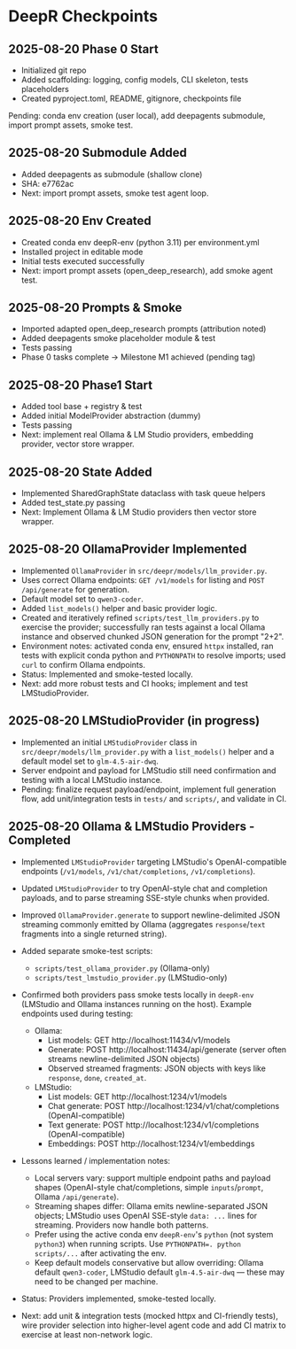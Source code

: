 # DeepR Checkpoints

## 2025-08-20 Phase 0 Start
- Initialized git repo
- Added scaffolding: logging, config models, CLI skeleton, tests placeholders
- Created pyproject.toml, README, gitignore, checkpoints file

Pending: conda env creation (user local), add deepagents submodule, import prompt assets, smoke test.

## 2025-08-20 Submodule Added
- Added deepagents as submodule (shallow clone)
- SHA: e7762ac
- Next: import prompt assets, smoke test agent loop.

## 2025-08-20 Env Created
- Created conda env deepR-env (python 3.11) per environment.yml
- Installed project in editable mode
- Initial tests executed successfully
- Next: import prompt assets (open_deep_research), add smoke agent test.

## 2025-08-20 Prompts & Smoke
- Imported adapted open_deep_research prompts (attribution noted)
- Added deepagents smoke placeholder module & test
- Tests passing
- Phase 0 tasks complete -> Milestone M1 achieved (pending tag)

## 2025-08-20 Phase1 Start
- Added tool base + registry & test
- Added initial ModelProvider abstraction (dummy)
- Tests passing
- Next: implement real Ollama & LM Studio providers, embedding provider, vector store wrapper.

## 2025-08-20 State Added
- Implemented SharedGraphState dataclass with task queue helpers
- Added test_state.py passing
- Next: Implement Ollama & LM Studio providers then vector store wrapper.

## 2025-08-20 OllamaProvider Implemented
- Implemented `OllamaProvider` in `src/deepr/models/llm_provider.py`.
- Uses correct Ollama endpoints: `GET /v1/models` for listing and `POST /api/generate` for generation.
- Default model set to `qwen3-coder`.
- Added `list_models()` helper and basic provider logic.
- Created and iteratively refined `scripts/test_llm_providers.py` to exercise the provider; successfully ran tests against a local Ollama instance and observed chunked JSON generation for the prompt "2+2".
- Environment notes: activated conda env, ensured `httpx` installed, ran tests with explicit conda python and `PYTHONPATH` to resolve imports; used `curl` to confirm Ollama endpoints.
- Status: Implemented and smoke-tested locally.
- Next: add more robust tests and CI hooks; implement and test LMStudioProvider.

## 2025-08-20 LMStudioProvider (in progress)
- Implemented an initial `LMStudioProvider` class in `src/deepr/models/llm_provider.py` with a `list_models()` helper and a default model set to `glm-4.5-air-dwq`.
- Server endpoint and payload for LMStudio still need confirmation and testing with a local LMStudio instance.
- Pending: finalize request payload/endpoint, implement full generation flow, add unit/integration tests in `tests/` and `scripts/`, and validate in CI.

## 2025-08-20 Ollama & LMStudio Providers - Completed
- Implemented `LMStudioProvider` targeting LMStudio's OpenAI-compatible endpoints (`/v1/models`, `/v1/chat/completions`, `/v1/completions`).
- Updated `LMStudioProvider` to try OpenAI-style chat and completion payloads, and to parse streaming SSE-style chunks when provided.
- Improved `OllamaProvider.generate` to support newline-delimited JSON streaming commonly emitted by Ollama (aggregates `response`/`text` fragments into a single returned string).
- Added separate smoke-test scripts:
  - `scripts/test_ollama_provider.py` (Ollama-only)
  - `scripts/test_lmstudio_provider.py` (LMStudio-only)
- Confirmed both providers pass smoke tests locally in `deepR-env` (LMStudio and Ollama instances running on the host). Example endpoints used during testing:
  - Ollama:
    - List models: GET http://localhost:11434/v1/models
    - Generate: POST http://localhost:11434/api/generate  (server often streams newline-delimited JSON objects)
    - Observed streamed fragments: JSON objects with keys like `response`, `done`, `created_at`.
  - LMStudio:
    - List models: GET http://localhost:1234/v1/models
    - Chat generate: POST http://localhost:1234/v1/chat/completions (OpenAI-compatible)
    - Text generate: POST http://localhost:1234/v1/completions (OpenAI-compatible)
    - Embeddings: POST http://localhost:1234/v1/embeddings
- Lessons learned / implementation notes:
  - Local servers vary: support multiple endpoint paths and payload shapes (OpenAI-style chat/completions, simple `inputs`/`prompt`, Ollama `/api/generate`).
  - Streaming shapes differ: Ollama emits newline-separated JSON objects; LMStudio uses OpenAI SSE-style `data: ...` lines for streaming. Providers now handle both patterns.
  - Prefer using the active conda env `deepR-env`'s `python` (not system `python3`) when running scripts. Use `PYTHONPATH=. python scripts/...` after activating the env.
  - Keep default models conservative but allow overriding: Ollama default `qwen3-coder`, LMStudio default `glm-4.5-air-dwq` — these may need to be changed per machine.

- Status: Providers implemented, smoke-tested locally.
- Next: add unit & integration tests (mocked httpx and CI-friendly tests), wire provider selection into higher-level agent code and add CI matrix to exercise at least non-network logic.
